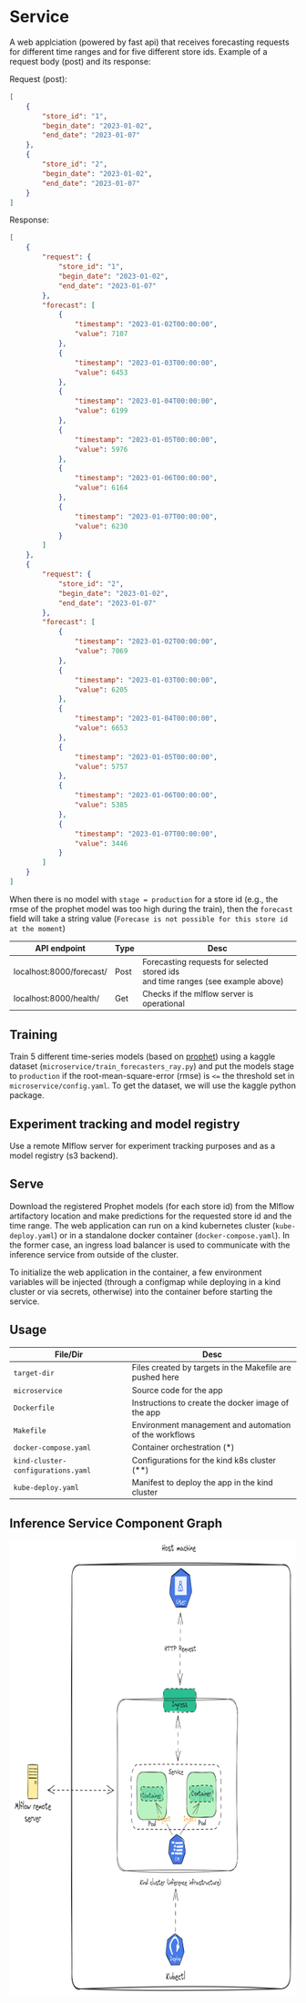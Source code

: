 # Service
A web applciation (powered by fast api) that receives forecasting requests for different time ranges and for five 
different store ids. Example of a request body (post) and its response:

Request (post):

```json
[
    {
        "store_id": "1",
        "begin_date": "2023-01-02",
        "end_date": "2023-01-07"
    },
    {
        "store_id": "2",
        "begin_date": "2023-01-02",
        "end_date": "2023-01-07"
    }
]
```

Response:

```json
[
    {
        "request": {
            "store_id": "1",
            "begin_date": "2023-01-02",
            "end_date": "2023-01-07"
        },
        "forecast": [
            {
                "timestamp": "2023-01-02T00:00:00",
                "value": 7107
            },
            {
                "timestamp": "2023-01-03T00:00:00",
                "value": 6453
            },
            {
                "timestamp": "2023-01-04T00:00:00",
                "value": 6199
            },
            {
                "timestamp": "2023-01-05T00:00:00",
                "value": 5976
            },
            {
                "timestamp": "2023-01-06T00:00:00",
                "value": 6164
            },
            {
                "timestamp": "2023-01-07T00:00:00",
                "value": 6230
            }
        ]
    },
    {
        "request": {
            "store_id": "2",
            "begin_date": "2023-01-02",
            "end_date": "2023-01-07"
        },
        "forecast": [
            {
                "timestamp": "2023-01-02T00:00:00",
                "value": 7069
            },
            {
                "timestamp": "2023-01-03T00:00:00",
                "value": 6205
            },
            {
                "timestamp": "2023-01-04T00:00:00",
                "value": 6653
            },
            {
                "timestamp": "2023-01-05T00:00:00",
                "value": 5757
            },
            {
                "timestamp": "2023-01-06T00:00:00",
                "value": 5385
            },
            {
                "timestamp": "2023-01-07T00:00:00",
                "value": 3446
            }
        ]
    }
]
```  

When there is no model with `stage = production` for a store id (e.g., the rmse of the prophet model was too high during the train), then the `forecast` field will take a string value (`Forecase is not possible for this store id at the moment`)


| **API endpoint** | **Type** | **Desc** |
| --- | --- | --- |
| localhost:8000/forecast/ | Post | Forecasting requests for selected stored ids <br> and time ranges (see example above) |
| localhost:8000/health/ | Get | Checks if the mlflow server is operational |

## Training
Train 5 different time-series models (based on [prophet](https://pypi.org/project/prophet/)) using a kaggle dataset (`microservice/train_forecasters_ray.py`) and put the models stage to `production` if the root-mean-square-error (rmse) is `<=` the threshold set in `microservice/config.yaml`. To get the dataset, we will use the kaggle python package. 

## Experiment tracking and model registry
Use a remote Mlflow server for experiment tracking purposes and as a model registry (s3 backend).  

## Serve
Download the registered Prophet models (for each store id) from the Mlflow artifactory location 
and make predictions for the requested store id and the time range. The web application can run on a kind kubernetes
cluster (`kube-deploy.yaml`) or in a standalone docker container (`docker-compose.yaml`). In the former case, an ingress load balancer is used to communicate with the inference service from outside of the cluster. 

To initialize the web application in the container, a few environment variables will be injected (through a configmap while deploying in a kind cluster or via secrets, otherwise) into the container before starting the service.   

## Usage
| **File/Dir** | **Desc** |
| --- | --- |
| `target-dir` | Files created by targets in the Makefile are pushed here |
| `microservice` | Source code for the app |
| `Dockerfile` | Instructions to create the docker image of the app |
| `Makefile` | Environment management and automation of the workflows |
| `docker-compose.yaml` | Container orchestration (*) |
| `kind-cluster-configurations.yaml` | Configurations for the kind k8s cluster (**) |
| `kube-deploy.yaml` | Manifest to deploy the app in the kind cluster |

## Inference Service Component Graph
<p align="center"><img alt="kind" src="./logo/comps.png" width="600px" height="800px" /></p>